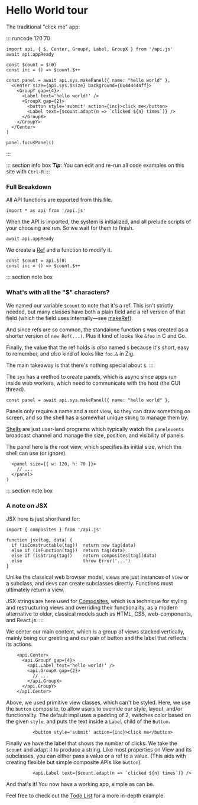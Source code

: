 # Hello World tour

The traditional "click me" app:

::: runcode 120 70
```tsx
import api, { $, Center, GroupY, Label, GroupX } from '/api.js'
await api.appReady

const $count = $(0)
const inc = () => $count.$++

const panel = await api.sys.makePanel({ name: "hello world" },
  <Center size={api.sys.$size} background={0x444444ff}>
    <GroupY gap={4}>
      <Label text='hello world!' />
      <GroupX gap={2}>
        <button style='submit' action={inc}>click me</button>
        <Label text={$count.adapt(n => `clicked ${n} times`)} />
      </GroupX>
    </GroupY>
  </Center>
)

panel.focusPanel()
```
:::

::: section info box
***Tip***: You can edit and re-run all code examples on this site with `Ctrl-R`
:::

### Full Breakdown

All API functions are exported from this file.

```tsx
import * as api from '/api.js'
```

When the API is imported, the system is initialized,
and all prelude scripts of your choosing are run.
So we wait for them to finish.

```tsx
await api.appReady
```

We create a [Ref](/understanding-refs.html) and a function to modify it.

```tsx
const $count = api.$(0)
const inc = () => $count.$++
```

::: section note box
### What's with all the "$" characters?

We named our variable `$count` to note that it's
a ref. This isn't strictly needed, but many classes
have both a plain field and a ref version of that
field (which the field uses internally&mdash;see
[makeRef](/understanding-refs.html#properties)).

And since refs are so common, the standalone function
`$` was created as a shorter version of `new Ref(...)`.
Plus it kind of looks like `&foo` in C and Go.

Finally, the value that the ref holds is *also* named `$`
because it's short, easy to remember, and *also* kind
of looks like `foo.&` in Zig.

The main takeaway is that there's nothing special about `$`.
:::

The `sys` has a method to create panels, which is async
since apps run inside web workers, which need to communicate
with the host (the GUI thread).

```tsx
const panel = await api.sys.makePanel({ name: "hello world" },
```

Panels only require a name and a root view, so they can draw
something on screen, and so the shell has a somewhat unique
string to manage them by.

[Shells](/writing-shells.html) are just user-land programs
which typically watch the `panelevents` broadcast channel
and manage the size, position, and visibility of panels.

The panel here is the root view, which specifies
its initial size, which the shell can use (or ignore).

```tsx
  <panel size={{ w: 120, h: 70 }}>
    // ...
  </panel>
)
```


::: section note box
### A note on JSX

JSX here is just shorthand for:

```tsx
import { composites } from '/api.js'

function jsx(tag, data) {
  if (isConstructable(tag))  return new tag(data)
  else if (isFunction(tag))  return tag(data)
  else if (isString(tag))    return composites[tag](data)
  else                       throw Error('...')
}
```

Unlike the classical web browser model, views are just instances
of `View` or a subclass, and devs can create subclasses directly.
Functions must ultimately return a view.

JSX strings are here used for [Composites](/using-composites.html),
which is a technique for styling and restructuring views and overriding
their functionality, as a modern alternative to older, classical models
such as HTML, CSS, web-components, and React.js.
:::


We center our main content, which is a group of views stacked
vertically, mainly being our greeting and our pair of button and
the label that reflects its actions.

```tsx
    <api.Center>
      <api.GroupY gap={4}>
        <api.Label text='hello world!' />
        <api.GroupX gap={2}>
          // ...
        </api.GroupX>
      </api.GroupY>
    </api.Center>
```

Above, we used primitive view classes, which can't be styled.
Here, we use the `button` composite, to allow users to override
our style, layout, and/or functionality. The default impl uses
a padding of 2, switches color based on the given `style`,
and puts the text inside a `Label` child of the `Button`.

```tsx
          <button style='submit' action={inc}>click me</button>
```

Finally we have the label that shows the number of clicks.
We take the `$count` and adapt it to produce a string.
Like most properties on View and its subclasses, you can
either pass a value or a ref to a value. (This aids with
creating flexible but simple composite APIs like `button`).

```tsx
          <api.Label text={$count.adapt(n => `clicked ${n} times`)} />
```

And that's it! You now have a working app, simple as can be.

Feel free to check out the [Todo List](/examples/todo-list.html)
for a more in-depth example.
